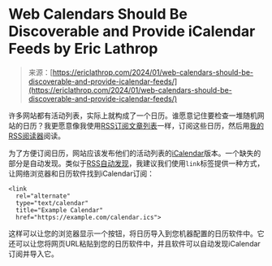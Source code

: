 <!--yml

category: 未分类

date: 2024-05-27 15:11:59

-->

# Web Calendars Should Be Discoverable and Provide iCalendar Feeds by Eric Lathrop

> 来源：[https://ericlathrop.com/2024/01/web-calendars-should-be-discoverable-and-provide-icalendar-feeds/](https://ericlathrop.com/2024/01/web-calendars-should-be-discoverable-and-provide-icalendar-feeds/)

<main>

许多网站都有活动列表，实际上就构成了一个日历。谁愿意记住要检查一堆随机网站的日历？我更愿意像我使用[RSS订阅文章列表](https://ericlathrop.com/2020/12/rediscovering-rss/)一样，订阅这些日历，然后用[我的RSS阅读器](https://miniflux.app/)阅读。

为了方便订阅日历，网站应该发布他们的活动列表的[iCalendar](https://en.wikipedia.org/wiki/ICalendar)版本。一个缺失的部分是自动发现。类似于[RSS自动发现](https://www.rssboard.org/rss-autodiscovery)，我建议我们使用`link`标签提供一种方式，让网络浏览器和日历软件找到iCalendar订阅：

```
<link
  rel="alternate"
  type="text/calendar"
  title="Example Calendar"
  href="https://example.com/calendar.ics"> 
```

这样可以让您的浏览器显示一个按钮，将日历导入到您机器配置的日历软件中。它还可以让您将网页URL粘贴到您的日历软件中，并且软件可以自动发现iCalendar订阅并导入它。

</main>
